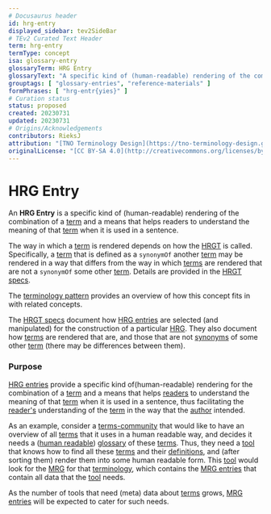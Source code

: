 ```yaml
---
# Docusaurus header
id: hrg-entry
displayed_sidebar: tev2SideBar
# TEv2 Curated Text Header
term: hrg-entry
termType: concept
isa: glossary-entry
glossaryTerm: HRG Entry
glossaryText: "A specific kind of (human-readable) rendering of the combination of a [term](@) and a means that helps [readers](@) to understand the meaning of that [term](@) when it is used in a sentence."
grouptags: [ "glossary-entries", "reference-materials" ]
formPhrases: [ "hrg-entr{yies}" ]
# Curation status
status: proposed
created: 20230731
updated: 20230731
# Origins/Acknowledgements
contributors: RieksJ
attribution: "[TNO Terminology Design](https://tno-terminology-design.github.io/tev2-specifications/docs)"
originalLicense: "[CC BY-SA 4.0](http://creativecommons.org/licenses/by-sa/4.0/?ref=chooser-v1)"
---
```


# HRG Entry

An **HRG Entry** is a specific kind of (human-readable) rendering of the combination of a [term](@) and a means that helps readers to understand the meaning of that [term](@) when it is used in a sentence.

The way in which a [term](@) is rendered depends on how the [HRGT](@) is called. Specifically, a [term](@) that is defined as a `synonymOf` another [term](@) may be rendered in a way that differs from the way in which [terms](@) are rendered that are not a `synonymOf` some other [term](@). Details are provided in the [HRGT specs](hrgt@).

The [terminology pattern](pattern:terminology@) provides an overview of how this concept fits in with related concepts.

The [HRGT specs](hrgt@) document how [HRG entries](@) are selected (and manipulated) for the construction of a particular [HRG](@). They also document how [terms](@) are rendered that are, and those that are not [synonyms](@) of some other [term](@) (there may be differences between them).

### Purpose

[HRG entries](@) provide a specific kind of(human-readable) rendering for the combination of a [term](@) and a means that helps [readers](@) to understand the meaning of that [term](@) when it is used in a sentence, thus facilitating the [reader's](@) understanding of the [term](@) in the way that the [author](@) intended.

As an example, consider a [terms-community](@) that would like to have an overview of all [terms](@) that it uses in a human readable way, and decides it needs a ([human readable](hrg@)) [glossary](@) of these [terms](@). Thus, they need a [tool](hrgt@) that knows how to find all these [terms](@) and their [definitions](@), and (after sorting them) render them into some human readable form. This [tool](hrgt@) would look for the [MRG](@) for that [terminology](@), which contains the [MRG entries](@) that contain all data that  the [tool](hrgt@) needs.

As the number of tools that need (meta) data about [terms](@) grows, [MRG entries](@) will be expected to cater for such needs.

